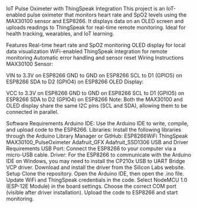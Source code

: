 
IoT Pulse Oximeter with ThingSpeak Integration
This project is an IoT-enabled pulse oximeter that monitors heart rate and SpO2 levels using the MAX30100 sensor and ESP8266. It displays data on an OLED screen and uploads readings to ThingSpeak for real-time remote monitoring. Ideal for health tracking, wearables, and IoT learning.

Features
Real-time heart rate and SpO2 monitoring
OLED display for local data visualization
WiFi-enabled ThingSpeak integration for remote monitoring
Automatic error handling and sensor reset
Wiring Instructions
MAX30100 Sensor:

VIN to 3.3V on ESP8266
GND to GND on ESP8266
SCL to D1 (GPIO5) on ESP8266
SDA to D2 (GPIO4) on ESP8266
OLED Display:

VCC to 3.3V on ESP8266
GND to GND on ESP8266
SCL to D1 (GPIO5) on ESP8266
SDA to D2 (GPIO4) on ESP8266
Note: Both the MAX30100 and OLED display share the same I2C pins (SCL and SDA), allowing them to be connected in parallel.

Software Requirements
Arduino IDE: Use the Arduino IDE to write, compile, and upload code to the ESP8266.
Libraries: Install the following libraries through the Arduino Library Manager or GitHub:
ESP8266WiFi
ThingSpeak
MAX30100_PulseOximeter
Adafruit_GFX
Adafruit_SSD1306
USB and Driver Requirements
USB Port: Connect the ESP8266 to your computer via a micro-USB cable.
Driver: For the ESP8266 to communicate with the Arduino IDE on Windows, you may need to install the CP210x USB to UART Bridge VCP driver.
Download and install the driver from the Silicon Labs website.
Setup
Clone the repository.
Open the Arduino IDE, then open the .ino file.
Update WiFi and ThingSpeak credentials in the code.
Select NodeMCU 1.0 (ESP-12E Module) in the board settings.
Choose the correct COM port (visible after driver installation).
Upload the code to ESP8266 and start monitoring.
